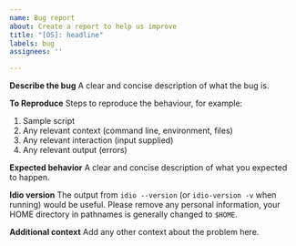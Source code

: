 ```yaml
---
name: Bug report
about: Create a report to help us improve
title: "[OS]: headline"
labels: bug
assignees: ''

---
```


**Describe the bug**
A clear and concise description of what the bug is.

**To Reproduce**
Steps to reproduce the behaviour, for example:
1. Sample script
2. Any relevant context (command line, environment, files)
3. Any relevant interaction (input supplied)
4. Any relevant output (errors)

**Expected behavior**
A clear and concise description of what you expected to happen.

**Idio version**
The output from `idio --version` (or `idio-version -v` when running)
would be useful.  Please remove any personal information, your HOME
directory in pathnames is generally changed to `$HOME`.

**Additional context**
Add any other context about the problem here.
